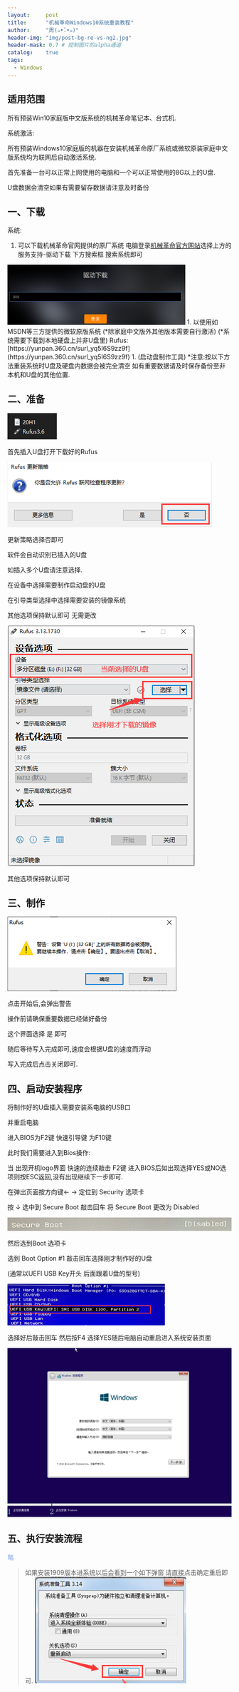 ```yaml
---
layout:     post
title:      "机械革命Windows10系统重装教程"
author:     "周(๑•̌.•๑)"
header-img: "img/post-bg-re-vs-ng2.jpg"
header-mask: 0.7 # 控制图片的alpha通道
catalog:    true
tags:
  - Windows
---
```



## 适用范围

所有预装Win10家庭版中文版系统的机械革命笔记本、台式机.

系统激活:

所有预装Windows10家庭版的机器在安装机械革命原厂系统或微软原装家庭中文版系统均为联网后自动激活系统.

首先准备一台可以正常上网使用的电脑和一个可以正常使用的8G以上的U盘.

U盘数据会清空如果有需要留存数据请注意及时备份

## 一、下载

系统:



1. 可以下载机械革命官网提供的原厂系统
电脑登录[机械革命官方网站](http://www.mechrevo.com)选择上方的服务支持-驱动下载
下方搜索框 搜索系统即可
<img src="/img/mechrevo-reinstall-system/1.png" width="400">
1. 以使用如MSDN等三方提供的微软原版系统
(*除家庭中文版外其他版本需要自行激活)
(*系统需要下载到本地硬盘上并非U盘里)
Rufus:[https://yunpan.360.cn/surl_yq5I6S9zz9f](https://yunpan.360.cn/surl_yq5I6S9zz9f)
1. (启动盘制作工具)
*注意:按以下方法重装系统时U盘及硬盘内数据会被完全清空
如有重要数据请及时保存备份至非本机和U盘的其他位置.

## 二、准备

![img](img\mechrevo-reinstall-system\2.png)

首先插入U盘打开下载好的Rufus

![](/img/mechrevo-reinstall-system/3.png)

更新策略选择否即可

软件会自动识别已插入的U盘

如插入多个U盘请注意选择.

在设备中选择需要制作启动盘的U盘

在引导类型选择中选择需要安装的镜像系统

其他选项保持默认即可 无需更改

![](/img/mechrevo-reinstall-system/4.png)

其他选项保持默认即可

## 三、制作

![](/img/mechrevo-reinstall-system/5.png)

点击开始后,会弹出警告

操作前请确保重要数据已经做好备份

这个界面选择 是 即可

随后等待写入完成即可,速度会根据U盘的速度而浮动

写入完成后点击关闭即可.

## 四、启动安装程序

将制作好的U盘插入需要安装系电脑的USB口

并重启电脑

进入BIOS为F2键 快速引导键 为F10键

此时我们需要进入到Bios操作:

当 出现开机logo界面 快速的连续敲击 F2键
进入BIOS后如出现选择YES或NO选项则按ESC返回,没有出现继续下一步即可.

在弹出页面按方向键← → 定位到 Security 选项卡

按 ↓ 选中到 Secure Boot 敲击回车 将 Secure Boot 更改为 Disabled

![](/img/mechrevo-reinstall-system/6.png)

然后选到Boot 选项卡

选到 Boot Option #1 敲击回车选择刚才制作好的U盘

(通常以UEFI USB Key开头 后面跟着U盘的型号)

![](/img/mechrevo-reinstall-system/7.png)

选择好后敲击回车 然后按F4 选择YES随后电脑自动重启进入系统安装页面

![](/img/mechrevo-reinstall-system/8.png)



## 五、执行安装流程

<p style="color: #80a6eb;">略</p>



> 如果安装1909版本进系统以后会看到一个如下弹窗 请直接点击确定重启即可.
![](/img/mechrevo-reinstall-system/9.png)
